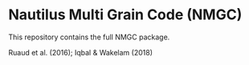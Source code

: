 # Nautilus Multi Grain Code (NMGC)
This repository contains the full NMGC package.

Ruaud et al. (2016); Iqbal & Wakelam (2018)
